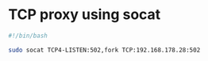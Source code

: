# TCP proxy using socat

```bash
#!/bin/bash

sudo socat TCP4-LISTEN:502,fork TCP:192.168.178.28:502
```
